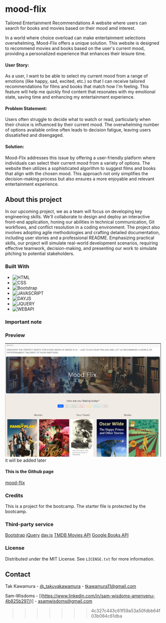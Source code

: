 # mood-flix

Tailored Entertainment Recommendations
A website where users can search for books and movies based on their mood amd interest.

In a world where choice overload can make entertainment selections overwhelming, Mood-Flix offers a unique solution. This website is designed to recommend movies and books based on the user's current mood, providing a personalized experience that enhances their leisure time.

#### User Story:

As a user, I want to be able to select my current mood from a range of emotions (like happy, sad, excited, etc.) so that I can receive tailored recommendations for films and books that match how I'm feeling. This feature will help me quickly find content that resonates with my emotional state, saving time and enhancing my entertainment experience.

#### Problem Statement:

Users often struggle to decide what to watch or read, particularly when their choice is influenced by their current mood. The overwhelming number of options available online often leads to decision fatigue, leaving users dissatisfied and disengaged.

#### Solution:

Mood-Flix addresses this issue by offering a user-friendly platform where individuals can select their current mood from a variety of options. The website then utilizes a sophisticated algorithm to suggest films and books that align with the chosen mood. This approach not only simplifies the decision-making process but also ensures a more enjoyable and relevant entertainment experience.

## About this project

In our upcoming project, we as a team will focus on developing key engineering skills. We'll collaborate to design and deploy an interactive front-end application, honing our abilities in technical communication, Git workflows, and conflict resolution in a coding environment. The project also involves adopting agile methodologies and crafting detailed documentation, including user stories and a professional README. Emphasizing practical skills, our project will simulate real-world development scenarios, requiring effective teamwork, decision-making, and presenting our work to simulate pitching to potential stakeholders.

### Built With

- ![HTML]
- ![CSS]
- ![Bootstrap]
- ![JAVASCRIPT]
- ![DAYJS]
- ![JQUERY]
- ![WEBAPI]

### Important note

### Preview

![Preview](./assets/images/demo.png) it will be added later

#### This is the Github page

[mood-flix](https://Sam-Wisdoms.github.io/mood-flix)

### Credits

This is a project for the bootcamp. The starter file is protected by the bootcamp.

### Third-party service

[Bootstrap](https://getbootstrap.com/)
[jQuery](https://jquery.com/)
[day.js](https://day.js.org/)
[TMDB Movies API](https://developer.themoviedb.org/docs)
[Google Books API](https://developers.google.com/books/docs/v1/using)

### License

Distributed under the MIT License. See `LICENSE.txt` for more information.

## Contact

Tak Kawamura - [@\_takuyakawamura](https://twitter.com/_takuyakawamura) - tkawamura11@gmail.com

Sam-Wisdoms - [(https://www.linkedin.com/in/sam-wisdoms-amenyenu-4b825b297/)] - asamwisdoms@gmail.com

>>>>>>> 4c327c443c61f59a53a50fdbb64f03b084c61dba
<!-- MARKDOWN LINKS & IMAGES -->
<!-- https://www.markdownguide.org/basic-syntax/#reference-style-links -->

[HTML]: https://img.shields.io/badge/HTML-orange
[CSS]: https://img.shields.io/badge/CSS-blue
[BOOTSTRAP]: https://img.shields.io/badge/BOOTSTRAP-lightblue
[JAVASCRIPT]: https://img.shields.io/badge/Javascript-yellow
[JQUERY]: https://img.shields.io/badge/JQUERY-lightblue
[DAYJS]: https://img.shields.io/badge/DAYJS-orange
[WEBAPI]: https://img.shields.io/badge/WEBAPI-orange
